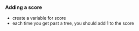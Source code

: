 ### Adding a score

+ create a variable for score
+ each time you get past a tree, you should add 1 to the score
